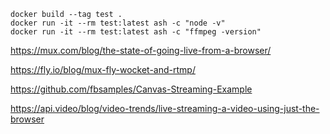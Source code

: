 ```
docker build --tag test .
docker run -it --rm test:latest ash -c "node -v"
docker run -it --rm test:latest ash -c "ffmpeg -version"
```

https://mux.com/blog/the-state-of-going-live-from-a-browser/

https://fly.io/blog/mux-fly-wocket-and-rtmp/

https://github.com/fbsamples/Canvas-Streaming-Example

https://api.video/blog/video-trends/live-streaming-a-video-using-just-the-browser
